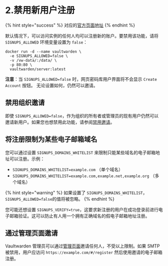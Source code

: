 # 2.禁用新用户注册

{% hint style="success" %}
对应的[官方页面地址](https://github.com/dani-garcia/vaultwarden/wiki/Disable-registration-of-new-users)
{% endhint %}

默认情况下，可以访问实例的任何人均可以注册新的账户。要禁用该功能，请将 `SIGNUPS_ALLOWED` 环境变量设置为 `false`：

```shell
docker run -d --name vaultwarden \
  -e SIGNUPS_ALLOWED=false \
  -v /vw-data/:/data/ \
  -p 80:80 \
  vaultwarden/server:latest
```

**注意**：当 `SIGNUPS_ALLOWED=false` 时，网页密码库用户界面将不会显示 `Create Account` 按钮。 无论设置如何，仍然可以邀请。

## 禁用组织邀请 <a href="#disabling-organization-invitations" id="disabling-organization-invitations"></a>

即使 `SIGNUPS_ALLOWED=false`，作为组织的所有者或管理员的现有用户仍然可以邀请新用户。如果您也想禁用此功能，请参阅[禁用邀请](disable-invitations.md)。

## 将注册限制为某些电子邮箱域名 <a href="#restricting-registrations-to-certain-email-domains" id="restricting-registrations-to-certain-email-domains"></a>

您可以通过设置 `SIGNUPS_DOMAINS_WHITELIST` 来限制只能某些域名的电子邮箱地址可以注册。示例：

* `SIGNUPS_DOMAINS_WHITELIST=example.com` （单个域名）
* `SIGNUPS_DOMAINS_WHITELIST=example.com,example.net,example.org` （多个域名）

{% hint style="warning" %}
如果设置了 `SIGNUPS_DOMAINS_WHITELIST`，`SIGNUPS_ALLOWED=false`的值将被忽略。
{% endhint %}

您可能还想设置 `SIGNUPS_VERIFY=true`，这要求新注册的用户在成功登录前进行电子邮箱验证。这可以防止有人用一个拥有正确域名的假电子邮箱地址注册。

## 通过管理页面邀请 <a href="#invitations-via-the-admin-page" id="invitations-via-the-admin-page"></a>

Vaultwarden 管理员可以通过[管理页面](enabling-admin-page.md)邀请任何人，不受以上限制。如果 SMTP 被禁用，用户应访问 `https://example.com/#/register` 然后使用邀请的电子邮箱注册。
